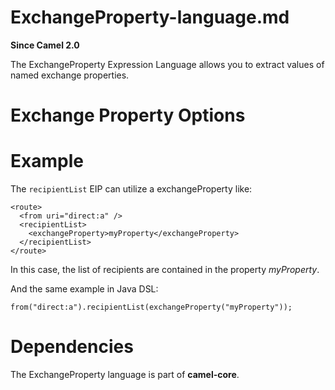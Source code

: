 # ExchangeProperty-language.md

**Since Camel 2.0**

The ExchangeProperty Expression Language allows you to extract values of
named exchange properties.

# Exchange Property Options

# Example

The `recipientList` EIP can utilize a exchangeProperty like:

    <route>
      <from uri="direct:a" />
      <recipientList>
        <exchangeProperty>myProperty</exchangeProperty>
      </recipientList>
    </route>

In this case, the list of recipients are contained in the property
*myProperty*.

And the same example in Java DSL:

    from("direct:a").recipientList(exchangeProperty("myProperty"));

# Dependencies

The ExchangeProperty language is part of **camel-core**.
